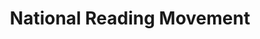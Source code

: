 ---
layout: homepage
title: National Reading Movement
description: Read More, Read Widely, Read Together.
permalink: /
notification: Here's a notification bar you can use!
sections:
    - hero:
        title: 
        subtitle: 
        background: /images/nrm-banner.png
        url: /contact-us/
        button: 
        key_highlights:
            - title: Read! Fest 2019
              description: Check out our reading related programmes
              url: https://google.com
            - title: National Reading Challenge
              description: Win a pair of Singapore Airlines tickets and other attractive prizes
              url: https://gmail.com
            - title: Find a Good eRead
              description: Check out our recommendations
              url: /privacy/
    - infobar:
        title: Read More. Read Widely. Read Together.
        subtitle: Initiatives
        description: Set aside some time to "Read More", "Read Widely" beyond the usual genres and "Read Together" with family and friends. Be involved now.
        button: Check out our initiatives
        url: /faq/
    - infopic:
        title: Learning Skills from Books
        subtitle: Highlights
        description: Learn three random skills picked by our librarians
        button: Learn More
        url: /core-values/
        image: /images/experiment-banner.jpg
        alt: Learning Skills from Books
    - infopic:
        title: 3 Digital Skills That Will Make You Employable
        subtitle: Highlights
        description: Right now, there is a demand for specific digital skills, and learning them will definitely make you more employable
        button: Learn More
        url: /core-values/
        image: /images/digital-skill-banner.jpg
        alt: 3 Digital Skills That Will Make You Employable
	- carousel:
        - title: Initiative A
          subtitle: services
          description: Lorem ipsum dolor sit amet, consectetur adipisicing elit. Amet asperiores dicta distinctio enim harum labore libero magni non tempora ullam.
          image: /images/initiative-a.png
          alt: Employees taking part in Initiative A
    - resources:
        title: Media
        subtitle: Learn more
        button: View More
---